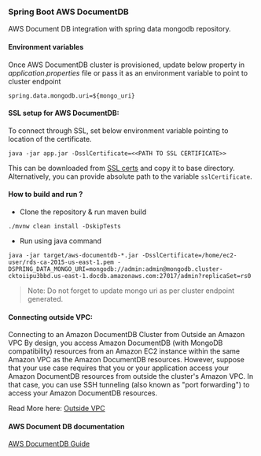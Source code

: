 ### Spring Boot AWS DocumentDB

AWS Document DB integration with spring data mongodb repository.

#### Environment variables

Once AWS DocumentDB cluster is provisioned, update below property in <i>application.properties</i> file or pass it as an environment variable to point to cluster endpoint

```
spring.data.mongodb.uri=${mongo_uri}
```

#### SSL setup for AWS DocumentDB: 

To connect through SSL, set below environment variable pointing to location of the certificate.

```
java -jar app.jar -DsslCertificate=<<PATH TO SSL CERTIFICATE>>
```

This can be downloaded from [SSL certs](https://docs.aws.amazon.com/AmazonRDS/latest/UserGuide/UsingWithRDS.SSL.html) and copy it to base directory. Alternatively, you can provide absolute path to the variable ```sslCertificate```.

#### How to build and run ?

- Clone the repository & run maven build 

```
./mvnw clean install -DskipTests
```

- Run using java command 

```
java -jar target/aws-documentdb-*.jar -DsslCertificate=/home/ec2-user/rds-ca-2015-us-east-1.pem -DSPRING_DATA_MONGO_URI=mongodb://admin:admin@mongodb.cluster-cktoiipu3bbd.us-east-1.docdb.amazonaws.com:27017/admin?replicaSet=rs0
```

>Note: Do not forget to update mongo uri as per cluster endpoint generated.

#### Connecting outside VPC: 

Connecting to an Amazon DocumentDB Cluster from Outside an Amazon VPC
By design, you access Amazon DocumentDB (with MongoDB compatibility) resources from an Amazon EC2 instance within the same Amazon VPC as the Amazon DocumentDB resources. However, suppose that your use case requires that you or your application access your Amazon DocumentDB resources from outside the cluster's Amazon VPC. In that case, you can use SSH tunneling (also known as "port forwarding") to access your Amazon DocumentDB resources.

Read More here: [Outside VPC](https://docs.aws.amazon.com/documentdb/latest/developerguide/connect-from-outside-a-vpc.html)

#### AWS Document DB documentation 

[AWS DocumentDB Guide](https://docs.aws.amazon.com/documentdb/latest/developerguide)


